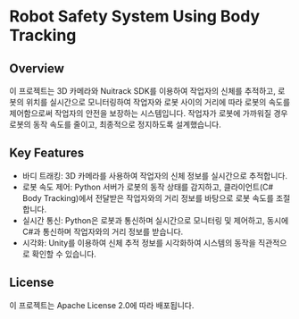 # Robot Safety System Using Body Tracking
## Overview
이 프로젝트는 3D 카메라와 Nuitrack SDK를 이용하여 작업자의 신체를 추적하고, 로봇의 위치를 실시간으로 모니터링하여 작업자와 로봇 사이의 거리에 따라 로봇의 속도를 제어함으로써 작업자의 안전을 보장하는 시스템입니다. 작업자가 로봇에 가까워질 경우 로봇의 동작 속도를 줄이고, 최종적으로 정지하도록 설계했습니다.

## Key Features
- 바디 트래킹: 3D 카메라를 사용하여 작업자의 신체 정보를 실시간으로 추적합니다.
- 로봇 속도 제어: Python 서버가 로봇의 동작 상태를 감지하고, 클라이언트(C# Body Tracking)에서 전달받은 작업자와의 거리 정보를 바탕으로 로봇 속도를 조절합니다.
- 실시간 통신: Python은 로봇과 통신하며 실시간으로 모니터링 및 제어하고, 동시에 C#과 통신하며 작업자와의 거리 정보를 받습니다.
- 시각화: Unity를 이용하여 신체 추적 정보를 시각화하여 시스템의 동작을 직관적으로 확인할 수 있습니다.

## License
이 프로젝트는 Apache License 2.0에 따라 배포됩니다.
